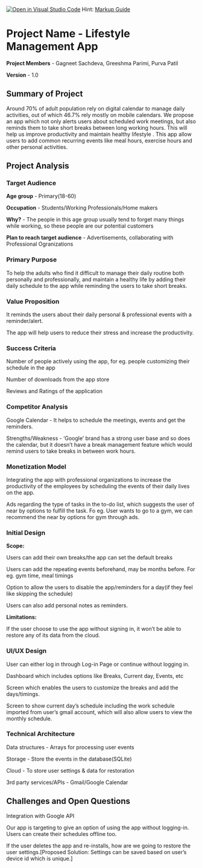 [![Open in Visual Studio Code](https://classroom.github.com/assets/open-in-vscode-c66648af7eb3fe8bc4f294546bfd86ef473780cde1dea487d3c4ff354943c9ae.svg)](https://classroom.github.com/online_ide?assignment_repo_id=8933004&assignment_repo_type=AssignmentRepo)
Hint: [Markup Guide](https://docs.github.com/en/get-started/writing-on-github/getting-started-with-writing-and-formatting-on-github/basic-writing-and-formatting-syntax)

# Project Name - Lifestyle Management App
**Project Members** - Gagneet Sachdeva, Greeshma Parimi, Purva Patil

**Version** - 1.0

## Summary of Project
Around 70% of adult population rely on digital calendar to manage daily activities, out of which 46.7% rely mostly on mobile calendars. We propose an app which not only alerts users about scheduled work meetings, but also reminds them to take short breaks between long working hours. This will help us improve productivity and maintain healthy lifestyle . This app allow users to add common recurring events like meal hours, exercise hours and other personal activities.

## Project Analysis
### Target Audience
**Age group** - Primary(18-60)

**Occupation** - Students/Working Professionals/Home makers

**Why?** - The people in this age group usually tend to forget many things while working, so these people are our potential customers

**Plan to reach target audience** - Advertisements, collaborating with Professional Ogranizations

### Primary Purpose
To help the adults who find it difficult to manage their daily routine both personally and professionally, and maintain a healthy life by adding their daily schedule to the app while reminding the users to take short breaks.


### Value Proposition
It reminds the users about  their daily personal & professional events with a reminder/alert.

The app will help users to reduce their stress and increase the productivity. 


### Success Criteria
Number of people actively using the app, for eg. people customizing their schedule in the app

Number of downloads from the app store 

Reviews and Ratings of the application


### Competitor Analysis
Google Calendar - It helps to schedule the meetings, events and get the reminders. 

Strengths/Weakness - ‘Google’ brand has a strong user base and so does the calendar, but it doesn’t have a break management feature which would remind users to take breaks in between work hours.

### Monetization Model
Integrating the app with professional organizations to increase the productivity of the employees by scheduling the events of their daily lives on the app.

Ads regarding the type of tasks in the to-do list, which suggests the user of near by options to fulfill the task. Fo eg. User wants to go to a gym, we can recommend the near by options for gym through ads.


### Initial Design
**Scope:**

Users can add their own breaks/the app can set the default breaks

Users can add the repeating events beforehand, may be months before. For eg. gym time, meal timings

Option to allow the users to disable the app/reminders for a day(if they feel like skipping the schedule)

Users can also add personal notes as reminders.

**Limitations:**

If the user choose to use the app without signing in, it won’t be able to restore any of its data from the cloud.


### UI/UX Design
User can either log in through Log-in Page or continue without logging in.

Dashboard which includes options like Breaks, Current day, Events, etc

Screen which enables the users to customize the breaks and add the days/timings.

Screen to show current day’s schedule including the work schedule imported from user’s gmail account, which will also allow users to view the monthly schedule.


### Technical Architecture
Data structures - Arrays for processing user events

Storage - Store the events in the database(SQLite)

Cloud - To store user settings & data for restoration

3rd party services/APIs -  Gmail/Google Calendar


## Challenges and Open Questions
Integration with Google API

Our app is targeting to give an option of using the app without logging-in. Users can create their schedules offline too. 

If the user deletes the app and re-installs, how are we going to restore the user settings.[Proposed Solution: Settings can be saved based on user’s device id which is unique.]

